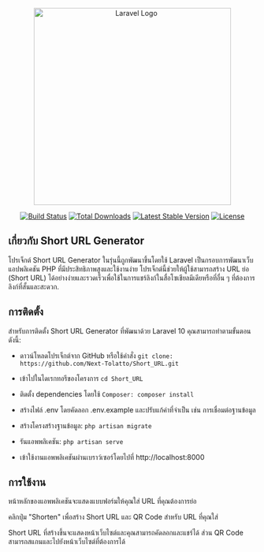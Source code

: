 <p align="center"><a href="https://laravel.com" target="_blank"><img src="https://raw.githubusercontent.com/laravel/art/master/logo-lockup/5%20SVG/2%20CMYK/1%20Full%20Color/laravel-logolockup-cmyk-red.svg" width="400" alt="Laravel Logo"></a></p>

<p align="center">
<a href="https://github.com/laravel/framework/actions"><img src="https://github.com/laravel/framework/workflows/tests/badge.svg" alt="Build Status"></a>
<a href="https://packagist.org/packages/laravel/framework"><img src="https://img.shields.io/packagist/dt/laravel/framework" alt="Total Downloads"></a>
<a href="https://packagist.org/packages/laravel/framework"><img src="https://img.shields.io/packagist/v/laravel/framework" alt="Latest Stable Version"></a>
<a href="https://packagist.org/packages/laravel/framework"><img src="https://img.shields.io/packagist/l/laravel/framework" alt="License"></a>
</p>

## เกี่ยวกับ Short URL Generator
โปรเจ็กต์ Short URL Generator ในรุ่นนี้ถูกพัฒนาขึ้นโดยใช้ Laravel เป็นกรอบการพัฒนาเว็บแอปพลิเคชัน PHP ที่มีประสิทธิภาพสูงและใช้งานง่าย โปรเจ็กต์นี้ช่วยให้ผู้ใช้สามารถสร้าง URL ย่อ (Short URL) ได้อย่างง่ายและรวดเร็วเพื่อใช้ในการแชร์ลิงก์ในสื่อโซเชียลมีเดียหรือที่อื่น ๆ ที่ต้องการลิงก์ที่สั้นและสะดวก.

## การติดตั้ง
สำหรับการติดตั้ง Short URL Generator ที่พัฒนาด้วย Laravel 10 คุณสามารถทำตามขั้นตอนดังนี้:

- ดาวน์โหลดโปรเจ็กต์จาก GitHub หรือใช้คำสั่ง `git clone: https://github.com/Next-Tolatto/Short_URL.git`

- เข้าไปในไดเรกทอรีของโครงการ `cd Short_URL`

- ติดตั้ง dependencies โดยใช้ `Composer: composer install`

- สร้างไฟล์ .env โดยคัดลอก .env.example และปรับแก้ค่าที่จำเป็น เช่น การเชื่อมต่อฐานข้อมูล

- สร้างโครงสร้างฐานข้อมูล: `php artisan migrate`

- รันแอพพลิเคชัน: `php artisan serve`

- เข้าใช้งานแอพพลิเคชันผ่านเบราว์เซอร์โดยไปที่ http://localhost:8000

## การใช้งาน

หน้าหลักของแอพพลิเคชันจะแสดงแบบฟอร์มให้คุณใส่ URL ที่คุณต้องการย่อ

คลิกปุ่ม "Shorten" เพื่อสร้าง Short URL และ QR Code สำหรับ URL ที่คุณใส่

Short URL ที่สร้างขึ้นจะแสดงหน้าเว็บไซต์และคุณสามารถคัดลอกและแชร์ได้ ส่วน QR Code สามารถสแกนและไปยังหน้าเว็บไซต์ที่ต้องการได้